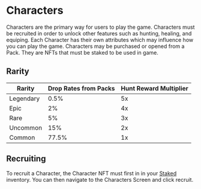 # Characters

Characters are the primary way for users to play the game. Characters must be recruited in order to unlock other features such as hunting, healing, and equiping. Each Character has their own attributes which may influence how you can play the game. Characters may be purchased or opened from a Pack. They are NFTs that must be staked to be used in game.

## Rarity

| Rarity    | Drop Rates from Packs | Hunt Reward Multiplier |
| --------- | --------------------- | ---------------------- |
| Legendary | 0.5%                  | 5x                     |
| Epic      | 2%                    | 4x                     |
| Rare      | 5%                    | 3x                     |
| Uncommon  | 15%                   | 2x                     |
| Common    | 77.5%                 | 1x                     |

## Recruiting

To recruit a Character, the Character NFT must first in in your [Staked](./docs/game-mechanics/staking) inventory. You can then navigate to the Characters Screen and click recruit.

